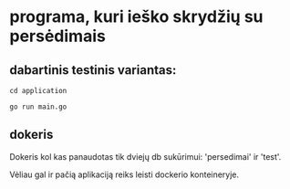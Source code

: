 # programa, kuri ieško skrydžių su persėdimais


## dabartinis testinis variantas:

    cd application

    go run main.go


## dokeris

Dokeris kol kas panaudotas tik dviejų db sukūrimui: 'persedimai' ir 'test'.

Vėliau gal ir pačią aplikaciją reiks leisti dockerio konteineryje.
 
